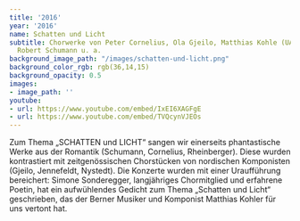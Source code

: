 ```yaml
---
title: '2016'
year: '2016'
name: Schatten und Licht
subtitle: Chorwerke von Peter Cornelius, Ola Gjeilo, Matthias Kohle (UA), Knut Nystedt,
  Robert Schumann u. a.
background_image_path: "/images/schatten-und-licht.png"
background_color_rgb: rgb(36,14,15)
background_opacity: 0.5
images:
- image_path: ''
youtube:
- url: https://www.youtube.com/embed/IxEI6XAGFgE
- url: https://www.youtube.com/embed/TVQcynVJEOs
---
```


Zum Thema „SCHATTEN und LICHT“ sangen wir einerseits phantastische Werke aus der Romantik (Schumann, Cornelius, Rheinberger). Diese wurden kontrastiert mit zeitgenössischen Chorstücken von nordischen Komponisten (Gjeilo, Jennefeldt, Nystedt). Die Konzerte wurden mit einer Uraufführung bereichert: Simone Sonderegger, langjähriges Chormitglied und erfahrene Poetin, hat ein aufwühlendes Gedicht zum Thema „Schatten und Licht“ geschrieben, das der Berner Musiker und Komponist Matthias Kohler für uns vertont hat.
